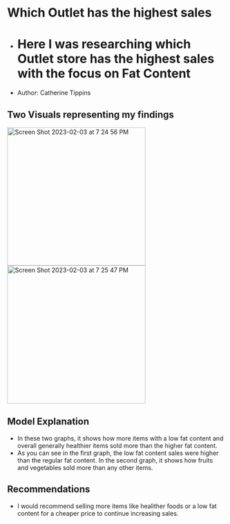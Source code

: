 # Which Outlet has the highest sales
- # Here I was researching which Outlet store has the highest sales with the focus on Fat Content
- Author: Catherine Tippins
## Two Visuals representing my findings

<img width="320" alt="Screen Shot 2023-02-03 at 7 24 56 PM" src="https://user-images.githubusercontent.com/120760480/216741584-17863767-6b14-4126-9d03-6a6509c66fdf.png">

<img width="320" alt="Screen Shot 2023-02-03 at 7 25 47 PM" src="https://user-images.githubusercontent.com/120760480/216741617-6b7f3af6-d8a5-42d9-a90d-5c2dc0df9db5.png">

## Model Explanation 
- In these two graphs, it shows how more items with a low fat content and overall generally healthier items sold more than the higher fat content. 
- As you can see in the first graph, the low fat content sales were higher than the regular fat content. In the second graph, it shows how fruits and vegetables sold more than any other items.
## Recommendations
- I would recommend selling more items like healither foods or a low fat content for a cheaper price to continue increasing sales. 
